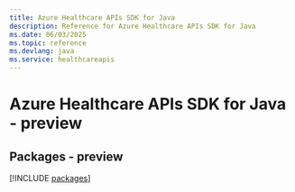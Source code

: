 ```yaml
---
title: Azure Healthcare APIs SDK for Java
description: Reference for Azure Healthcare APIs SDK for Java
ms.date: 06/03/2025
ms.topic: reference
ms.devlang: java
ms.service: healthcareapis
---
```

# Azure Healthcare APIs SDK for Java - preview
## Packages - preview
[!INCLUDE [packages](healthcare-apis-index.md)]